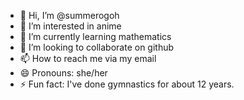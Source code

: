 - 👋 Hi, I’m @summerogoh
- 👀 I’m interested in anime
- 🌱 I’m currently learning mathematics
- 💞️ I’m looking to collaborate on github
- 📫 How to reach me via my email
- 😄 Pronouns: she/her
- ⚡ Fun fact: I've done gymnastics for about 12 years.

<!---
summerogoh/summerogoh is a ✨ special ✨ repository because its `README.md` (this file) appears on your GitHub profile.
You can click the Preview link to take a look at your changes.
--->
